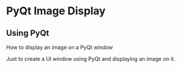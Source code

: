 # PyQt Image Display
## Using PyQt

How to display an image on a PyQt window

Just to create a UI window using PyQt and displaying an image on it.